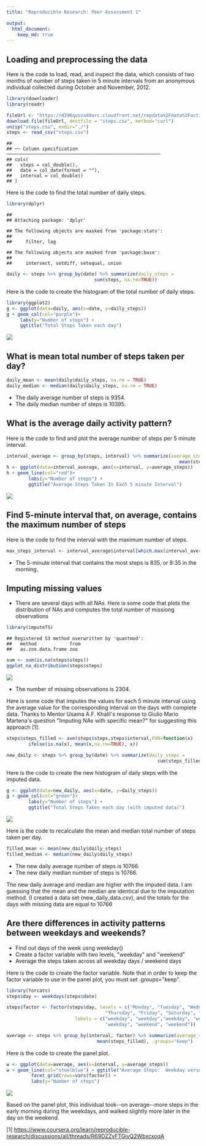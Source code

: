 ```yaml
---
title: "Reproducible Research: Peer Assessment 1"

output: 
  html_document:
    keep_md: true
---
```



## Loading and preprocessing the data

Here is the code to load, read, and inspect the data, which consists of two months of number of steps taken in 5 minute intervals from an anonymous individual collected during October and November, 2012. 


```r
library(downloader)
library(readr)

fileUrl <- "https://d396qusza40orc.cloudfront.net/repdata%2Fdata%2Factivity.zip"
download.file(fileUrl, destfile = "steps.csv", method="curl")
unzip("steps.csv", exdir="./")
steps <- read_csv("steps.csv")
```

```
## 
## ── Column specification ────────────────────────────────────────────────────────
## cols(
##   steps = col_double(),
##   date = col_date(format = ""),
##   interval = col_double()
## )
```

Here is the code to find the total number of daily steps.

```r
library(dplyr)
```

```
## 
## Attaching package: 'dplyr'
```

```
## The following objects are masked from 'package:stats':
## 
##     filter, lag
```

```
## The following objects are masked from 'package:base':
## 
##     intersect, setdiff, setequal, union
```

```r
daily <- steps %>% group_by(date) %>% summarize(daily_steps = 
                                sum(steps, na.rm=TRUE))
```

Here is the code to create the histogram of the total number of daily steps.

```r
library(ggplot2)
g <- ggplot(data=daily, aes(x=date, y=daily_steps))
g + geom_col(col="purple")+ 
     labs(y="Number of steps") +
     ggtitle("Total Steps Taken each day")
```

![](PA1_template_files/figure-html/Total_Steps_Each_Day-1.png)<!-- -->

## What is mean total number of steps taken per day?

```r
daily_mean <- mean(daily$daily_steps, na.rm = TRUE)
daily_median <- median(daily$daily_steps, na.rm = TRUE)
```

* The daily average number of steps is 9354. 
* The daily median number of steps is 10395.

## What is the average daily activity pattern?

Here is the code to find and plot the average number of steps per 5 minute interval.


```r
interval_average <- group_by(steps, interval) %>% summarize(average_steps = 
                                                               mean(steps, na.rm=TRUE))
h <- ggplot(data=interval_average, aes(x=interval, y=average_steps))
h + geom_line(col="red")+ 
        labs(y="Number of steps") +
        ggtitle("Average Steps Taken In Each 5 minute Interval")
```

![](PA1_template_files/figure-html/average_steps_per_interval-1.png)<!-- -->

## Find 5-minute interval that, on average, contains the maximum number of steps

Here is the code to find the interval with the maximum number of steps.

```r
max_steps_interval <- interval_average$interval[which.max(interval_average$average_steps)]
```

* The 5-minute interval that contains the most steps is 835, or 8:35 in the morning.

## Imputing missing values

* There are several days with all NAs.  Here is some code that plots the 
  distribution of NAs and computes the total number of missiong observations

```r
library(imputeTS)
```

```
## Registered S3 method overwritten by 'quantmod':
##   method            from
##   as.zoo.data.frame zoo
```

```r
sum <- sum(is.na(steps$steps))
ggplot_na_distribution(steps$steps)
```

![](PA1_template_files/figure-html/na_distribution-1.png)<!-- -->

* The number of missing observations is 2304.

Here is some code that imputes the values for each 5 minute interval using 
the average value for the corresponding interval on the days with complete data. 
Thanks to Mentor Usama A.F. Khalil's response to Giulio Mario Martena's question 
"Imputing NAs with specific mean?" for suggesting this approach [1].

```r
steps$steps_filled <- ave(steps$steps,steps$interval,FUN=function(x) 
        ifelse(is.na(x), mean(x,na.rm=TRUE), x))

new_daily <- steps %>% group_by(date) %>% summarize(daily_steps = 
                                                       sum(steps_filled))
```

Here is the code to create the new histogram of daily steps with the imputed data.

```r
g <- ggplot(data=new_daily, aes(x=date, y=daily_steps))
g + geom_col(col="green")+ 
        labs(y="Number of steps") +
        ggtitle("Total Steps Taken each day (with imputed data)")
```

![](PA1_template_files/figure-html/total_steps_each_day_with_imputed_data-1.png)<!-- -->

Here is the code to recalculate the mean and median total number of steps taken per day.

```r
filled_mean <- mean(new_daily$daily_steps)
filled_median <- median(new_daily$daily_steps)
```
* The new daily average number of steps is 10766. 
* The new daily median number of steps is 10766.

The new daily average and median are higher with the imputed data. I am guessing that the mean and the median are identical due to the imputation method.  (I created a data set (new_daily_data.csv), and the totals for the days with missing data are equal to 10766

## Are there differences in activity patterns between weekdays and weekends?

* Find out days of the week usng weekday()
* Create a factor variable with two levels, "weekday" and "weekend"
* Average the steps taken across all weekday days / weekend days

Here is the code to create the factor variable.  Note that in order to keep the factor variable to use in the panel plot, you must set .groups="keep".

```r
library(forcats)
steps$day <- weekdays(steps$date)

steps$factor <- factor(steps$day, levels = c("Monday", "Tuesday", "Wednesday",
                                    "Thursday", "Friday", "Saturday", "Sunday"), 
                         labels = c("weekday", "weekday","weekday", "weekday",
                                    "weekday", "weekend", "weekend"))

average <- steps %>% group_by(interval, factor) %>% summarize(average_steps = 
                                 mean(steps_filled), .groups="keep")
```

Here is the code to create the panel plot.

```r
w <- ggplot(data=average, aes(x=interval, y=average_steps))
w + geom_line(col="steelblue") + ggtitle("Average Steps:  Weekday versus Weekend") +
         facet_grid(rows=vars(factor)) + 
         labs(y="Number of steps") 
```

![](PA1_template_files/figure-html/weekend_vs_weekday_panel_plot-1.png)<!-- -->


Based on the panel plot, this individual took--on average--more steps in the early morning during the weekdays, and walked slightly more later in the day on the weekend. 

[1] https://www.coursera.org/learn/reproducible-research/discussions/all/threads/R69DZZvFTGivQ2WbxcxoqA
